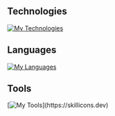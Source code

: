 ## Technologies

[![My Technologies](https://skillicons.dev/icons?i=react,linux)](https://skillicons.dev)

## Languages

[![My Languages](https://skillicons.dev/icons?i=html,css,sass,js)](https://skillicons.dev)

## Tools

[![My Tools](https://skillicons.dev/icons?i=vscode,git,github,gitlab,stackoverflow,netlify,replit,docker,figma,ai,)](https://skillicons.dev)
